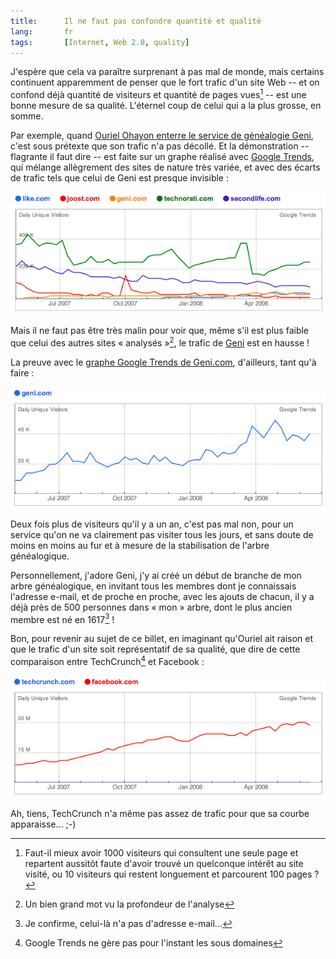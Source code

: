 ```yaml
---
title:      Il ne faut pas confondre quantité et qualité
lang:       fr
tags:       [Internet, Web 2.0, quality]
---
```


J'espère que cela va paraître surprenant à pas mal de monde, mais certains continuent apparemment de penser que le fort trafic d'un site Web -- et on confond déjà quantité de visiteurs et quantité de pages vues[^1] -- est une bonne mesure de sa qualité. L'éternel coup de celui qui a la plus grosse, en somme.


[^1]: Faut-il mieux avoir 1000 visiteurs qui consultent une seule page et repartent aussitôt faute d'avoir trouvé un quelconque intérêt au site visité, ou 10 visiteurs qui restent longuement et parcourent 100 pages ?

Par exemple, quand [Ouriel Ohayon enterre le service de généalogie Geni](http://fr.techcrunch.com/2008/07/05/fr-5-startups-qui-devaient-reussir/), c'est sous prétexte que son trafic n'a pas décollé. Et la démonstration -- flagrante il faut dire -- est faite sur un graphe réalisé avec [Google Trends](http://trends.google.com/websites), qui mélange allègrement des sites de nature très variée, et avec des écarts de trafic tels que celui de Geni est presque invisible :

![](Google_Trends_-_like_joost_technorati_geni_et_secondlife.png "Like vs. Joost vs. Technorati vs. Geni vs. SecondLife")


Mais il ne faut pas être très malin pour voir que, même s'il est plus faible que celui des autres sites « analysés »[^2], le trafic de [Geni](http://www.geni.com/) est en hausse !

La preuve avec le [graphe Google Trends de Geni.com](http://trends.google.com/websites?q=geni.com&geo=all&date=all&sort=0), d'ailleurs, tant qu'à faire :

![](Google_Trends_-_geni.png "Geni")


Deux fois plus de visiteurs qu'il y a un an, c'est pas mal non, pour un service qu'on ne va clairement pas visiter tous les jours, et sans doute de moins en moins au fur et à mesure de la stabilisation de l'arbre généalogique.

Personnellement, j'adore Geni, j'y ai créé un début de branche de mon arbre généalogique, en invitant tous les membres dont je connaissais l'adresse e-mail, et de proche en proche, avec les ajouts de chacun, il y a déjà près de 500 personnes dans « mon » arbre, dont le plus ancien membre est né en 1617[^3] !

Bon, pour revenir au sujet de ce billet, en imaginant qu'Ouriel ait raison et que le trafic d'un site soit représentatif de sa qualité, que dire de cette comparaison entre TechCrunch[^4] et Facebook :

![](Google_Trends_-_techcrunch_et_facebook.png "Techcrunch vs Facebook")


Ah, tiens, TechCrunch n'a même pas assez de trafic pour que sa courbe apparaisse… ;-)



[^2]: Un bien grand mot vu la profondeur de l'analyse

[^3]: Je confirme, celui-là n'a pas d'adresse e-mail…

[^4]: Google Trends ne gère pas pour l'instant les sous domaines
